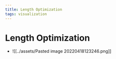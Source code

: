```yaml
---
title: Length Optimization
tags: visualization
---
```


# Length Optimization
- ![[../assets/Pasted image 20220418123246.png]]




























